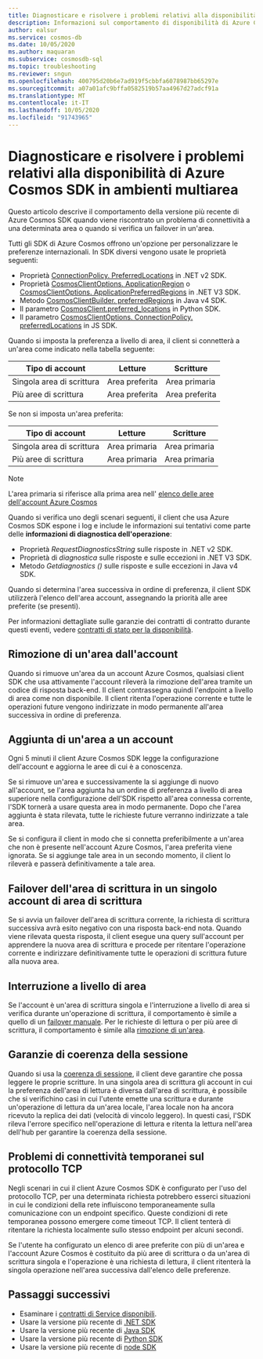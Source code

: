 ```yaml
---
title: Diagnosticare e risolvere i problemi relativi alla disponibilità di Azure Cosmos SDK in ambienti multiarea
description: Informazioni sul comportamento di disponibilità di Azure Cosmos SDK quando si opera in ambienti con più aree.
author: ealsur
ms.service: cosmos-db
ms.date: 10/05/2020
ms.author: maquaran
ms.subservice: cosmosdb-sql
ms.topic: troubleshooting
ms.reviewer: sngun
ms.openlocfilehash: 400795d20b6e7ad919f5cbbfa6078987bb65297e
ms.sourcegitcommit: a07a01afc9bffa0582519b57aa4967d27adcf91a
ms.translationtype: MT
ms.contentlocale: it-IT
ms.lasthandoff: 10/05/2020
ms.locfileid: "91743965"
---
```

# <a name="diagnose-and-troubleshoot-the-availability-of-azure-cosmos-sdks-in-multiregional-environments"></a>Diagnosticare e risolvere i problemi relativi alla disponibilità di Azure Cosmos SDK in ambienti multiarea

Questo articolo descrive il comportamento della versione più recente di Azure Cosmos SDK quando viene riscontrato un problema di connettività a una determinata area o quando si verifica un failover in un'area.

Tutti gli SDK di Azure Cosmos offrono un'opzione per personalizzare le preferenze internazionali. In SDK diversi vengono usate le proprietà seguenti:

* Proprietà [ConnectionPolicy. PreferredLocations](/dotnet/api/microsoft.azure.documents.client.connectionpolicy.preferredlocations) in .NET v2 SDK.
* Proprietà [CosmosClientOptions. ApplicationRegion](/dotnet/api/microsoft.azure.cosmos.cosmosclientoptions.applicationregion) o [CosmosClientOptions. ApplicationPreferredRegions](/dotnet/api/microsoft.azure.cosmos.cosmosclientoptions.applicationpreferredregions) in .NET V3 SDK.
* Metodo [CosmosClientBuilder. preferredRegions](/java/api/com.azure.cosmos.cosmosclientbuilder.preferredregions) in Java v4 SDK.
* Il parametro [CosmosClient.preferred_locations](/python/api/azure-cosmos/azure.cosmos.cosmos_client.cosmosclient) in Python SDK.
* Il parametro [CosmosClientOptions. ConnectionPolicy. preferredLocations](/javascript/api/@azure/cosmos/connectionpolicy#preferredlocations) in JS SDK.

Quando si imposta la preferenza a livello di area, il client si connetterà a un'area come indicato nella tabella seguente:

|Tipo di account |Letture |Scritture |
|------------------------|--|--|
| Singola area di scrittura | Area preferita | Area primaria  |
| Più aree di scrittura | Area preferita | Area preferita  |

Se non si imposta un'area preferita:

|Tipo di account |Letture |Scritture |
|------------------------|--|--|
| Singola area di scrittura | Area primaria | Area primaria |
| Più aree di scrittura | Area primaria  | Area primaria  |

> [!NOTE]
> L'area primaria si riferisce alla prima area nell' [elenco delle aree dell'account Azure Cosmos](distribute-data-globally.md)

Quando si verifica uno degli scenari seguenti, il client che usa Azure Cosmos SDK espone i log e include le informazioni sui tentativi come parte delle **informazioni di diagnostica dell'operazione**:

* Proprietà *RequestDiagnosticsString* sulle risposte in .NET v2 SDK.
* Proprietà di *diagnostica* sulle risposte e sulle eccezioni in .NET V3 SDK.
* Metodo *Getdiagnostics ()* sulle risposte e sulle eccezioni in Java v4 SDK.

Quando si determina l'area successiva in ordine di preferenza, il client SDK utilizzerà l'elenco dell'area account, assegnando la priorità alle aree preferite (se presenti).

Per informazioni dettagliate sulle garanzie dei contratti di contratto durante questi eventi, vedere [contratti di stato per la disponibilità](high-availability.md#slas-for-availability).

## <a name="removing-a-region-from-the-account"></a><a id="remove-region"></a>Rimozione di un'area dall'account

Quando si rimuove un'area da un account Azure Cosmos, qualsiasi client SDK che usa attivamente l'account rileverà la rimozione dell'area tramite un codice di risposta back-end. Il client contrassegna quindi l'endpoint a livello di area come non disponibile. Il client ritenta l'operazione corrente e tutte le operazioni future vengono indirizzate in modo permanente all'area successiva in ordine di preferenza.

## <a name="adding-a-region-to-an-account"></a>Aggiunta di un'area a un account

Ogni 5 minuti il client Azure Cosmos SDK legge la configurazione dell'account e aggiorna le aree di cui è a conoscenza.

Se si rimuove un'area e successivamente la si aggiunge di nuovo all'account, se l'area aggiunta ha un ordine di preferenza a livello di area superiore nella configurazione dell'SDK rispetto all'area connessa corrente, l'SDK tornerà a usare questa area in modo permanente. Dopo che l'area aggiunta è stata rilevata, tutte le richieste future verranno indirizzate a tale area.

Se si configura il client in modo che si connetta preferibilmente a un'area che non è presente nell'account Azure Cosmos, l'area preferita viene ignorata. Se si aggiunge tale area in un secondo momento, il client lo rileverà e passerà definitivamente a tale area.

## <a name="failover-the-write-region-in-a-single-write-region-account"></a><a id="manual-failover-single-region"></a>Failover dell'area di scrittura in un singolo account di area di scrittura

Se si avvia un failover dell'area di scrittura corrente, la richiesta di scrittura successiva avrà esito negativo con una risposta back-end nota. Quando viene rilevata questa risposta, il client esegue una query sull'account per apprendere la nuova area di scrittura e procede per ritentare l'operazione corrente e indirizzare definitivamente tutte le operazioni di scrittura future alla nuova area.

## <a name="regional-outage"></a>Interruzione a livello di area

Se l'account è un'area di scrittura singola e l'interruzione a livello di area si verifica durante un'operazione di scrittura, il comportamento è simile a quello di un [failover manuale](#manual-failover-single-region). Per le richieste di lettura o per più aree di scrittura, il comportamento è simile alla [rimozione di un'area](#remove-region).

## <a name="session-consistency-guarantees"></a>Garanzie di coerenza della sessione

Quando si usa la [coerenza di sessione](consistency-levels.md#guarantees-associated-with-consistency-levels), il client deve garantire che possa leggere le proprie scritture. In una singola area di scrittura gli account in cui la preferenza dell'area di lettura è diversa dall'area di scrittura, è possibile che si verifichino casi in cui l'utente emette una scrittura e durante un'operazione di lettura da un'area locale, l'area locale non ha ancora ricevuto la replica dei dati (velocità di vincolo leggero). In questi casi, l'SDK rileva l'errore specifico nell'operazione di lettura e ritenta la lettura nell'area dell'hub per garantire la coerenza della sessione.

## <a name="transient-connectivity-issues-on-tcp-protocol"></a>Problemi di connettività temporanei sul protocollo TCP

Negli scenari in cui il client Azure Cosmos SDK è configurato per l'uso del protocollo TCP, per una determinata richiesta potrebbero esserci situazioni in cui le condizioni della rete influiscono temporaneamente sulla comunicazione con un endpoint specifico. Queste condizioni di rete temporanea possono emergere come timeout TCP. Il client tenterà di ritentare la richiesta localmente sullo stesso endpoint per alcuni secondi.

Se l'utente ha configurato un elenco di aree preferite con più di un'area e l'account Azure Cosmos è costituito da più aree di scrittura o da un'area di scrittura singola e l'operazione è una richiesta di lettura, il client ritenterà la singola operazione nell'area successiva dall'elenco delle preferenze.

## <a name="next-steps"></a>Passaggi successivi

* Esaminare i [contratti di Service disponibili](high-availability.md#slas-for-availability).
* Usare la versione più recente di [.NET SDK](sql-api-sdk-dotnet-standard.md)
* Usare la versione più recente di [Java SDK](sql-api-sdk-java-v4.md)
* Usare la versione più recente di [Python SDK](sql-api-sdk-python.md)
* Usare la versione più recente di [node SDK](sql-api-sdk-node.md)
